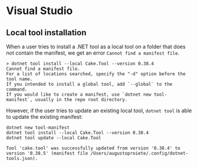 # Visual Studio



## Local tool installation

When a user tries to install a .NET tool as a local tool on a folder that does not contain the manifest, we get an error `Cannot find a manifest file`.

```
> dotnet tool install --local Cake.Tool --version 0.38.4
Cannot find a manifest file.
For a list of locations searched, specify the "-d" option before the tool name.
If you intended to install a global tool, add `--global` to the command.
If you would like to create a manifest, use `dotnet new tool-manifest`, usually in the repo root directory.
```

However, if the user tries to update an existing local tool, `dotnet tool` is able to update the existing manifest:

```
dotnet new tool-manifest
dotnet tool install --local Cake.Tool --version 0.38.4
dotnet tool update --local Cake.Tool
```

```
Tool 'cake.tool' was successfully updated from version '0.38.4' to version '0.38.5' (manifest file /Users/augustoproiete/.config/dotnet-tools.json).
```